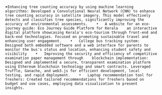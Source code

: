 •`Enhancing tree counting accuracy by using machine learning algorithms: Developed a Convolutional Neural Network (CNN) to enhance tree counting accuracy in satellite imagery. This model effectively detects and classifies tree species, significantly improving the accuracy of environmental assessments.   
•	A website for an eco- journey guide: Eco Journey Guide Platform for Kerala   
  an interactive digital platform showcasing Kerala's eco-tourism through front-end and back-end technologies. Focused on promoting sustainable travel and enhancing user engagement.   
•	College bus tracking system: Designed both embedded software and a web interface for parents to monitor the bus's status and location, enhancing student safety and visibility   
•	Improving the security and efficiency of competitive examination paper management through   
blockchain implementation: Designed and implemented a secure, transparent examination platform using Ethereum blockchain technology and smart contracts. Leveraged Truffle, Ganache, and web3.js for efficient development, local testing, and rapid deployment.   
•	Laptop recommendation tool for freshers: Created tailored recommendations for freshers based on budget and use cases, employing data visualization to present insights.   
`
